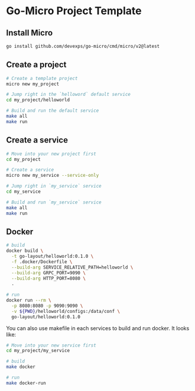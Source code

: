 # Go-Micro Project Template

## Install Micro
```bash
go install github.com/devexps/go-micro/cmd/micro/v2@latest
```

## Create a project
```bash
# Create a template project
micro new my_project

# Jump right in the `helloword` default service
cd my_project/helloworld

# Build and run the default service
make all
make run
```

## Create a service
```bash
# Move into your new project first
cd my_project

# Create a service
micro new my_service --service-only

# Jump right in `my_service` service
cd my_service

# Build and run `my_service` service
make all
make run
```

## Docker
```bash
# build
docker build \
  -t go-layout/helloworld:0.1.0 \
  -f .docker/Dockerfile \
  --build-arg SERVICE_RELATIVE_PATH=helloworld \
  --build-arg GRPC_PORT=9090 \
  --build-arg HTTP_PORT=8080 \
  .
	
# run
docker run --rm \
  -p 8080:8080 -p 9090:9090 \
  -v ${PWD}/helloworld/configs:/data/conf \
  go-layout/helloworld:0.1.0
```

You can also use makefile in each services to build and run docker. It looks like:
```bash
# Move into your new service first
cd my_project/my_service

# build
make docker

# run
make docker-run
```
